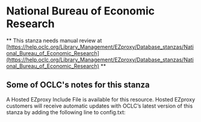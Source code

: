 # National Bureau of Economic Research
** This stanza needs manual review at [https://help.oclc.org/Library_Management/EZproxy/Database_stanzas/National_Bureau_of_Economic_Research](https://help.oclc.org/Library_Management/EZproxy/Database_stanzas/National_Bureau_of_Economic_Research) **

## Some of OCLC's notes for this stanza

A Hosted EZproxy Include File is available for this resource. Hosted EZproxy customers will receive automatic updates with OCLC&rsquo;s latest version of this stanza by adding the following line to config.txt:

&nbsp;
